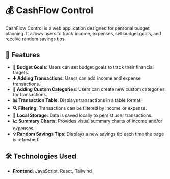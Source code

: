 # 💰 CashFlow Control

CashFlow Control is a web application designed for personal budget planning. It allows users to track income, expenses, set budget goals, and receive random savings tips.

## 🌟 Features

- **🎯 Budget Goals**: Users can set budget goals to track their financial targets.
- **➕ Adding Transactions**: Users can add income and expense transactions.
- **📂 Adding Custom Categories**: Users can create new custom categories for transactions.
- **📊 Transaction Table**: Displays transactions in a table format.
- **🔍 Filtering**: Transactions can be filtered by income or expense.
- **💾 Local Storage**: Data is saved locally to persist user transactions.
- **📈 Summary Charts**: Provides visual summary charts of income and/or expenses.
- **💡 Random Savings Tips**: Displays a new savings tip each time the page is refreshed.

## 🛠️ Technologies Used

- **Frontend**: JavaScript, React, Tailwind
